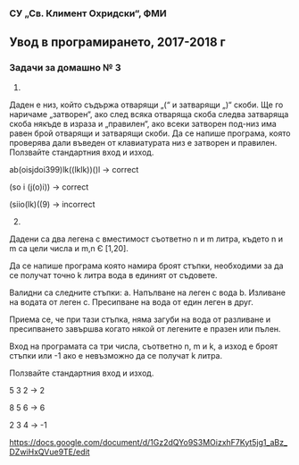 ### СУ „Св. Климент Охридски“, ФМИ

## Увод в програмирането, 2017-2018 г

### Задачи за домашно № 3

1. 
  Даден е низ, който съдържа отварящи „(“ и затварящи „)“ скоби. Ще го наричаме „затворен“, ако след всяка отваряща скоба следва затваряща скоба някъде в израза и „правилен“, ако всеки затворен под-низ има равен брой отварящи и затварящи скоби. 
  Да се напише програма, която проверява дали въведен от клавиатурата низ е затворен и правилен. Ползвайте стандартния вход и изход.
  
  ab(oisjdoi399)lk((lklk))()l -> correct
  
  (so i (j(o)i)) -> correct
  
  (siio(lk)((9) -> incorrect 
  
2.
  Дадени са два легена с вместимост съответно n и m литра, където n и m са цели числа и m,n Є [1,20]. 
  
  Да се напише програма която намира броят стъпки, необходими за да се получат точно k литра вода в единият от съдовете. 
  
  Валидни са следните стъпки:
  a. Напълване на леген с вода
  b. Изливане на водата от леген
  c. Пресипване на вода от един леген в друг. 
  
  Приема се, че при тази стъпка, няма загуби на вода от разливане и пресипването завършва когато някой от легените е празен или пълен.

  Вход на програмата са три числа, съответно n, m и k, a изход е броят стъпки или -1 ако е невъзможно да се получат k литра. 
  
  Ползвайте стандартния вход и изход.

  5 3 2 -> 2
  
  8 5 6 -> 6
  
  2 3 4 -> -1

https://docs.google.com/document/d/1Gz2dQYo9S3MOizxhF7Kyt5jg1_aBz_DZwiHxQVue9TE/edit
